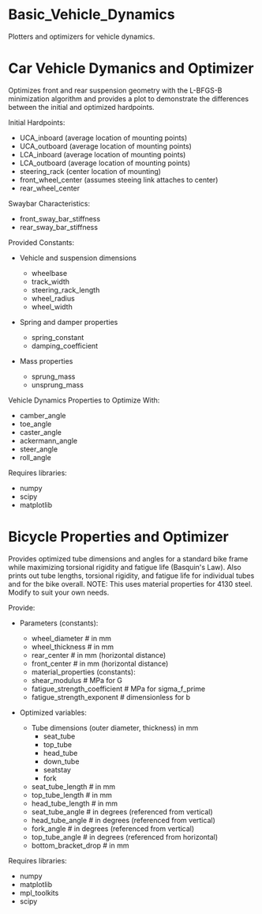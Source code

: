 # Basic_Vehicle_Dynamics
Plotters and optimizers for vehicle dynamics.

# Car Vehicle Dymanics and Optimizer
Optimizes front and rear suspension geometry with the L-BFGS-B minimization algorithm and provides a plot to demonstrate the differences between the initial and optimized hardpoints.

Initial Hardpoints:
 - UCA_inboard (average location of mounting points)
 - UCA_outboard (average location of mounting points)
 - LCA_inboard  (average location of mounting points)
 - LCA_outboard (average location of mounting points)
 - steering_rack (center location of mounting)
 - front_wheel_center (assumes steeing link attaches to center)
 - rear_wheel_center

Swaybar Characteristics: 
 - front_sway_bar_stiffness
 - rear_sway_bar_stiffness

Provided Constants:
 - Vehicle and suspension dimensions
   - wheelbase
   - track_width
   - steering_rack_length
   - wheel_radius
   - wheel_width

 - Spring and damper properties
   - spring_constant
   - damping_coefficient

 - Mass properties
   - sprung_mass
   - unsprung_mass

Vehicle Dynamics Properties to Optimize With:
 - camber_angle
 - toe_angle
 - caster_angle
 - ackermann_angle
 - steer_angle
 - roll_angle

Requires libraries:
 - numpy
 - scipy
 - matplotlib

# Bicycle Properties and Optimizer
Provides optimized tube dimensions and angles for a standard bike frame while maximizing torsional rigidity and fatigue life (Basquin's Law). 
Also prints out tube lengths, torsional rigidity, and fatigue life for individual tubes and for the bike overall.
NOTE: This uses material properties for 4130 steel. Modify to suit your own needs.

Provide:
 - Parameters (constants):
   - wheel_diameter # in mm
   - wheel_thickness  # in mm
   - rear_center  # in mm (horizontal distance)
   - front_center # in mm (horizontal distance)
   - material_properties (constants):
    - shear_modulus # MPa for G
    - fatigue_strength_coefficient # MPa for sigma_f_prime
    - fatigue_strength_exponent # dimensionless for b

 - Optimized variables:
   - Tube dimensions (outer diameter, thickness) in mm
     - seat_tube
     - top_tube
     - head_tube
     - down_tube
     - seatstay
     - fork
   - seat_tube_length # in mm
   - top_tube_length # in mm
   - head_tube_length # in mm
   - seat_tube_angle # in degrees (referenced from vertical)
   - head_tube_angle  # in degrees (referenced from vertical)
   - fork_angle # in degrees (referenced from vertical)
   - top_tube_angle  # in degrees (referenced from horizontal)
   - bottom_bracket_drop  # in mm
    
Requires libraries:
 - numpy
 - matplotlib
 - mpl_toolkits
 - scipy
